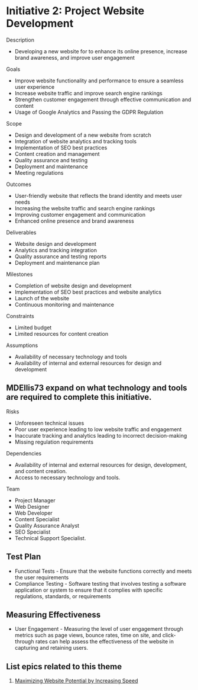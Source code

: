 # Initiative 2: Project Website Development

Description
* Developing a new website for to enhance its online presence, increase brand awareness, and improve user engagement

Goals
* Improve website functionality and performance to ensure a seamless user experience
* Increase website traffic and improve search engine rankings
* Strengthen customer engagement through effective communication and content
* Usage of Google Analytics and Passing the GDPR Regulation

Scope
* Design and development of a new website from scratch
* Integration of website analytics and tracking tools
* Implementation of SEO best practices
* Content creation and management
* Quality assurance and testing
* Deployment and maintenance
* Meeting regulations

Outcomes
* User-friendly website that reflects the brand identity and meets user needs
* Increasing the website traffic and search engine rankings
* Improving customer engagement and communication
* Enhanced online presence and brand awareness

Deliverables
* Website design and development
* Analytics and tracking integration
* Quality assurance and testing reports
* Deployment and maintenance plan

Milestones
* Completion of website design and development
* Implementation of SEO best practices and website analytics
* Launch of the website
* Continuous monitoring and maintenance

Constraints
* Limited budget
* Limited resources for content creation

Assumptions
* Availability of necessary technology and tools
* Availability of internal and external resources for design and development

## MDEllis73 expand on what technology and tools are required to complete this initiative.

Risks
* Unforeseen technical issues
* Poor user experience leading to low website traffic and engagement
* Inaccurate tracking and analytics leading to incorrect decision-making
* Missing regulation requirements

Dependencies
* Availability of internal and external resources for design, development, and content creation.
* Access to necessary technology and tools.

Team
* Project Manager
* Web Designer
* Web Developer
* Content Specialist
* Quality Assurance Analyst
* SEO Specialist
* Technical Support Specialist.

## Test Plan
* Functional Tests - Ensure that the website functions correctly and meets the user requirements
* Compliance Testing - Software testing that involves testing a software application or system to ensure that it complies with specific regulations, standards, or requirements

## Measuring Effectiveness
* User Engagement - Measuring the level of user engagement through metrics such as page views, bounce rates, time on site, and click-through rates can help assess the effectiveness of the website in capturing and retaining users.

## List epics related to this theme
1. [Maximizing Website Potential by Increasing Speed](epic_2.md)
